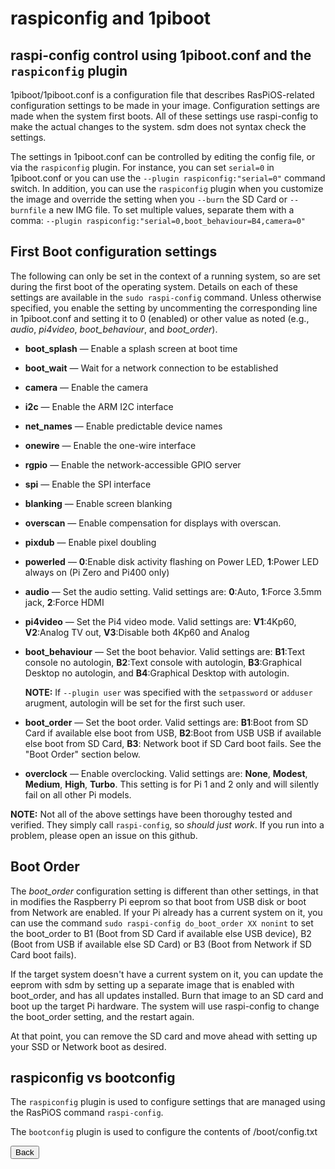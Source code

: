 # raspiconfig and 1piboot
## raspi-config control using 1piboot.conf and the `raspiconfig` plugin

1piboot/1piboot.conf is a configuration file that describes RasPiOS-related configuration settings to be made in your image. Configuration settings are made when the system first boots. All of these settings use raspi-config to make the actual changes to the system. sdm does not syntax check the settings.

The settings in 1piboot.conf can be controlled by editing the config file, or via the `raspiconfig` plugin. For instance, you can set `serial=0` in 1piboot.conf or you can use the `--plugin raspiconfig:"serial=0"` command switch. In addition, you can use the `raspiconfig` plugin when you customize the image and override the setting when you `--burn` the SD Card or `--burnfile` a new IMG file. To set multiple values, separate them with a comma: `--plugin raspiconfig:"serial=0,boot_behaviour=B4,camera=0"`

## First Boot configuration settings

The following can only be set in the context of a running system, so are set during the first boot of the operating system. Details on each of these settings are available in the `sudo raspi-config` command. Unless otherwise specified, you enable the setting by uncommenting the corresponding line in 1piboot.conf and setting it to 0 (enabled) or other value as noted (e.g., *audio*, *pi4video*, *boot_behaviour*, and *boot_order*).

* **boot_splash** &mdash; Enable a splash screen at boot time
* **boot_wait** &mdash; Wait for a network connection to be established
* **camera** &mdash; Enable the camera
* **i2c** &mdash; Enable the ARM I2C interface
* **net_names** &mdash; Enable predictable device names
* **onewire** &mdash; Enable the one-wire interface
* **rgpio** &mdash; Enable the network-accessible GPIO server
* **spi** &mdash; Enable the SPI interface
* **blanking** &mdash; Enable screen blanking
* **overscan** &mdash; Enable compensation for displays with overscan.
* **pixdub** &mdash; Enable pixel doubling
* **powerled** &mdash; **0**:Enable disk activity flashing on Power LED, **1**:Power LED always on (Pi Zero and Pi400 only)
* **audio** &mdash; Set the audio setting. Valid settings are: **0**:Auto, **1**:Force 3.5mm jack, **2**:Force HDMI
* **pi4video** &mdash; Set the Pi4 video mode. Valid settings are: **V1**:4Kp60, **V2**:Analog TV out, **V3**:Disable both 4Kp60 and Analog
* **boot_behaviour** &mdash; Set the boot behavior. Valid settings are: **B1**:Text console no autologin, **B2**:Text console with autologin, **B3**:Graphical Desktop no autologin, and **B4**:Graphical Desktop with autologin.

  **NOTE:** If `--plugin user` was specified with the `setpassword` or `adduser` arugment, autologin will be set for the first such user.

* **boot_order** &mdash; Set the boot order. Valid settings are: **B1**:Boot from SD Card if available else boot from USB, **B2**:Boot from USB USB if available else boot from SD Card, **B3**: Network boot if SD Card boot fails. See the "Boot Order" section below.
* **overclock** &mdash; Enable overclocking. Valid settings are: **None**, **Modest**, **Medium**, **High**, **Turbo**. This setting is for Pi 1 and 2 only and will silently fail on all other Pi models.

**NOTE:** Not all of the above settings have been thoroughy tested and verified. They simply call `raspi-config`, so *should just work*. If you run into a problem, please open an issue on this github.

## Boot Order

The *boot_order* configuration setting is different than other settings, in that in modifies the Raspberry Pi eeprom so that boot from USB disk or boot from Network are enabled. If your Pi already has a current system on it, you can use the command `sudo raspi-config do_boot_order XX nonint` to set the boot_order to B1 (Boot from SD Card if available else USB device), B2 (Boot from USB if available else SD Card) or B3 (Boot from Network if SD Card boot fails).

If the target system doesn't have a current system on it, you can update the eeprom with sdm by setting up a separate image that is enabled with boot_order, and has all updates installed. Burn that image to an SD card and boot up the target Pi hardware. The system will use raspi-config to change the boot_order setting, and the restart again.

At that point, you can remove the SD card and move ahead with setting up your SSD or Network boot as desired.

## raspiconfig vs bootconfig

The `raspiconfig` plugin is used to configure settings that are managed using the RasPiOS command `raspi-config`.

The `bootconfig` plugin is used to configure the contents of /boot/config.txt
<br>
<form>
<input type="button" value="Back" onclick="history.back()">
</form>
